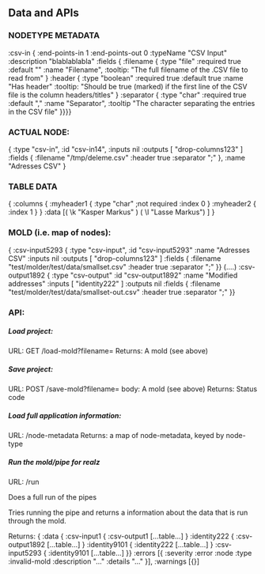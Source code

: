 ## Data and APIs

### NODETYPE METADATA ###
:csv-in {
    :end-points-in 1
    :end-points-out 0
    :typeName "CSV Input"
    :description "blablablabla"
    :fields 
        { :filename 
            { :type "file"
              :required true
              :default ""
              :name "Filename",
              :tooltip: "The full filename of the .CSV file to read from" }
          :header
            { :type "boolean"
              :required true
              :default true
              :name "Has header"
              :tooltip: "Should be true (marked) if the first line of the CSV file is the column headers/titles" }
          :separator
            { :type "char"
              :required true
              :default ","
              :name "Separator",
              :tooltip "The character separating the entries in the CSV file" }}}}

### ACTUAL NODE: ###
{
    :type "csv-in",
    :id "csv-in14",
    :inputs nil
    :outputs [ "drop-columns123" ]
    :fields 
      { :filename "/tmp/deleme.csv"
        :header true
        :separator ";" },
    :name "Adresses CSV"
}

### TABLE DATA ###
{
  :columns {
    :myheader1
      { :type "char" ;not required
        :index 0 }
    :myheader2 
      { :index 1 }
  }
  :data [( \k "Kasper Markus" )
         ( \l "Lasse Markus") ] }


### MOLD (i.e. map of nodes): ###
{ :csv-input5293 {
    :type "csv-input",
    :id "csv-input5293"
    :name "Adresses CSV"
    :inputs nil
    :outputs [ "drop-columns123" ]
    :fields
      { :filename "test/molder/test/data/smallset.csv"
        :header true
        :separator ";"
    }}
    (....)
  :csv-output1892 {
    :type "csv-output"
    :id "csv-output1892"
    :name "Modified addresses"
    :inputs [ "identity222" ]
    :outputs nil
    :fields {
        :filename "test/molder/test/data/smallset-out.csv"
        :header true
        :separator ";"
    }}

### API: ###

##### Load project:
URL: GET /load-mold?filename=<filename>
Returns: A mold (see above)

##### Save project:
URL: POST /save-mold?filename=<filename>
body: A mold (see above)
Returns: Status code

##### Load full application information:
URL: /node-metadata
Returns: a map of node-metadata, keyed by node-type

##### Run the mold/pipe for realz
URL: /run <mold>

Does a full run of the pipes

Tries running the pipe and returns a information about the data that is run through the mold.

Returns:
  { :data
    { :csv-input1
        { :csv-output1 [...table...] }
      :identity222
        { :csv-output1892 [...table...] }
      :identity9101
        { :identity222 [...table...] }
      :csv-input5293
        { :identity9101 [...table...] }}
    :errors [{
      :severity :error
      :node <node-id>
      :type :invalid-mold
      :description "..."
      :details "..."
    }],
    :warnings [{}]
